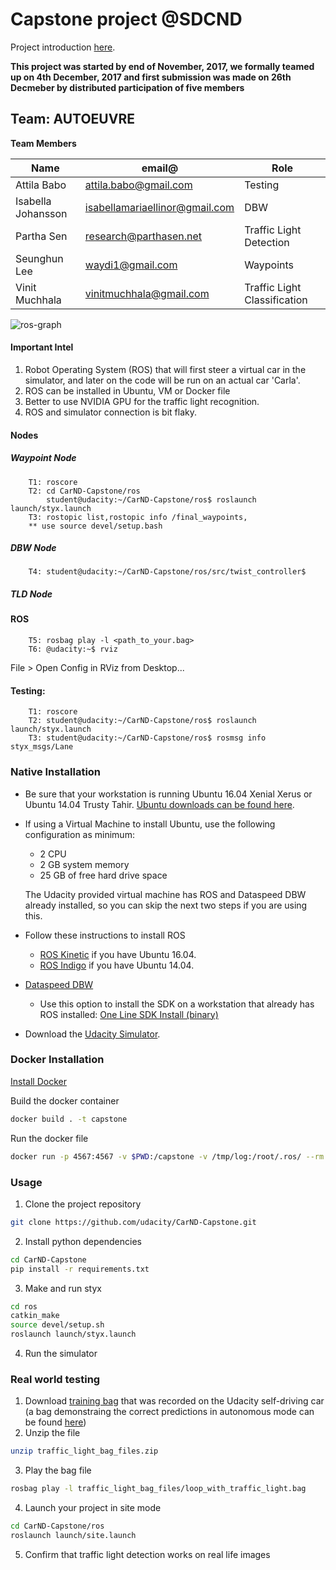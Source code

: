 # Capstone project @SDCND 
Project introduction [here](https://classroom.udacity.com/nanodegrees/nd013/parts/6047fe34-d93c-4f50-8336-b70ef10cb4b2/modules/e1a23b06-329a-4684-a717-ad476f0d8dff/lessons/462c933d-9f24-42d3-8bdc-a08a5fc866e4/concepts/5ab4b122-83e6-436d-850f-9f4d26627fd9).

**This project was started by end of November, 2017, we formally teamed up on 4th December, 2017 and first submission was made on 26th Decmeber by distributed participation of five members**

## Team: AUTOEUVRE
**Team Members**

|Name|email@|Role|
|----|------|----|
|Attila Babo|attila.babo@gmail.com|Testing|
|Isabella Johansson|isabellamariaellinor@gmail.com|DBW|
|Partha Sen|research@parthasen.net|Traffic Light Detection|
|Seunghun Lee|waydi1@gmail.com|Waypoints|
|Vinit Muchhala|vinitmuchhala@gmail.com|Traffic Light Classification|


    
    
![ros-graph](https://github.com/parthasen/autoeuvre.com/blob/master/imgs/final-project-ros-graph-v2.png)

#### Important Intel
1. Robot Operating System (ROS) that will first steer a virtual car in the simulator, and later on the code will be run on an actual car 'Carla'. 
2. ROS can be installed in Ubuntu, VM or Docker file
3. Better to use NVIDIA GPU for the traffic light recognition.
4. ROS and simulator connection is bit  flaky.

#### Nodes
##### Waypoint Node
        T1: roscore
        T2: cd CarND-Capstone/ros
            student@udacity:~/CarND-Capstone/ros$ roslaunch launch/styx.launch
        T3: rostopic list,rostopic info /final_waypoints,
        ** use source devel/setup.bash

##### DBW Node

        T4: student@udacity:~/CarND-Capstone/ros/src/twist_controller$

##### TLD Node

#### ROS
        T5: rosbag play -l <path_to_your.bag>
        T6: @udacity:~$ rviz
File > Open Config in RViz from Desktop...       


#### Testing:

        T1: roscore
        T2: student@udacity:~/CarND-Capstone/ros$ roslaunch launch/styx.launch
        T3: student@udacity:~/CarND-Capstone/ros$ rosmsg info styx_msgs/Lane


### Native Installation

* Be sure that your workstation is running Ubuntu 16.04 Xenial Xerus or Ubuntu 14.04 Trusty Tahir. [Ubuntu downloads can be found here](https://www.ubuntu.com/download/desktop).
* If using a Virtual Machine to install Ubuntu, use the following configuration as minimum:
  * 2 CPU
  * 2 GB system memory
  * 25 GB of free hard drive space

  The Udacity provided virtual machine has ROS and Dataspeed DBW already installed, so you can skip the next two steps if you are using this.

* Follow these instructions to install ROS
  * [ROS Kinetic](http://wiki.ros.org/kinetic/Installation/Ubuntu) if you have Ubuntu 16.04.
  * [ROS Indigo](http://wiki.ros.org/indigo/Installation/Ubuntu) if you have Ubuntu 14.04.
* [Dataspeed DBW](https://bitbucket.org/DataspeedInc/dbw_mkz_ros)
  * Use this option to install the SDK on a workstation that already has ROS installed: [One Line SDK Install (binary)](https://bitbucket.org/DataspeedInc/dbw_mkz_ros/src/81e63fcc335d7b64139d7482017d6a97b405e250/ROS_SETUP.md?fileviewer=file-view-default)
* Download the [Udacity Simulator](https://github.com/udacity/CarND-Capstone/releases/tag/v1.2).

### Docker Installation
[Install Docker](https://docs.docker.com/engine/installation/)

Build the docker container
```bash
docker build . -t capstone
```

Run the docker file
```bash
docker run -p 4567:4567 -v $PWD:/capstone -v /tmp/log:/root/.ros/ --rm -it capstone
```

### Usage

1. Clone the project repository
```bash
git clone https://github.com/udacity/CarND-Capstone.git
```

2. Install python dependencies
```bash
cd CarND-Capstone
pip install -r requirements.txt
```
3. Make and run styx
```bash
cd ros
catkin_make
source devel/setup.sh
roslaunch launch/styx.launch
```
4. Run the simulator

### Real world testing
1. Download [training bag](https://drive.google.com/file/d/0B2_h37bMVw3iYkdJTlRSUlJIamM/view?usp=sharing) that was recorded on the Udacity self-driving car (a bag demonstraing the correct predictions in autonomous mode can be found [here](https://drive.google.com/open?id=0B2_h37bMVw3iT0ZEdlF4N01QbHc))
2. Unzip the file
```bash
unzip traffic_light_bag_files.zip
```
3. Play the bag file
```bash
rosbag play -l traffic_light_bag_files/loop_with_traffic_light.bag
```
4. Launch your project in site mode
```bash
cd CarND-Capstone/ros
roslaunch launch/site.launch
```
5. Confirm that traffic light detection works on real life images
